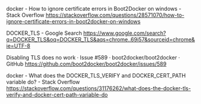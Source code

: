 docker - How to ignore certificate errors in Boot2Docker on windows - Stack Overflow 
https://stackoverflow.com/questions/28571070/how-to-ignore-certificate-errors-in-boot2docker-on-windows

DOCKER_TLS - Google Search 
https://www.google.com/search?q=DOCKER_TLS&oq=DOCKER_TLS&aqs=chrome..69i57&sourceid=chrome&ie=UTF-8

Disabling TLS does no work · Issue #589 · boot2docker/boot2docker · GitHub 
https://github.com/boot2docker/boot2docker/issues/589

docker - What does the DOCKER_TLS_VERIFY and DOCKER_CERT_PATH variable do? - Stack Overflow 
https://stackoverflow.com/questions/31176262/what-does-the-docker-tls-verify-and-docker-cert-path-variable-do
